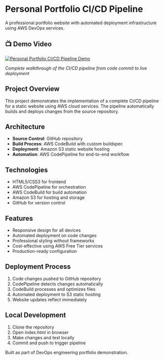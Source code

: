 # Personal Portfolio CI/CD Pipeline

A professional portfolio website with automated deployment infrastructure using AWS DevOps services.

## 📺 Demo Video

[![Personal Portfolio CI/CD Pipeline Demo](https://img.shields.io/badge/▶️-Watch%20Demo-red?style=for-the-badge)](https://drive.google.com/file/d/1w0b2DPa6PNyfA5nqt_Biuxa09rE7NcF6/view?usp=sharing)

*Complete walkthrough of the CI/CD pipeline from code commit to live deployment*

## Project Overview

This project demonstrates the implementation of a complete CI/CD pipeline for a static website using AWS cloud services. The pipeline automatically builds and deploys changes from the source repository.

## Architecture

- **Source Control**: GitHub repository
- **Build Process**: AWS CodeBuild with custom buildspec
- **Deployment**: Amazon S3 static website hosting  
- **Automation**: AWS CodePipeline for end-to-end workflow

## Technologies

- HTML5/CSS3 for frontend
- AWS CodePipeline for orchestration
- AWS CodeBuild for build automation
- Amazon S3 for hosting and storage
- GitHub for version control

## Features

- Responsive design for all devices
- Automated deployment on code changes
- Professional styling without frameworks
- Cost-effective using AWS Free Tier services
- Production-ready configuration

## Deployment Process

1. Code changes pushed to GitHub repository
2. CodePipeline detects changes automatically
3. CodeBuild processes and optimizes files
4. Automated deployment to S3 static hosting
5. Website updates reflect immediately

## Local Development

1. Clone the repository
2. Open index.html in browser
3. Make changes and test locally
4. Commit and push to trigger pipeline

Built as part of DevOps engineering portfolio demonstration.
